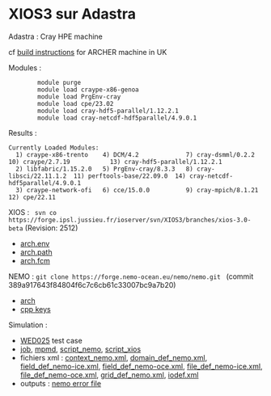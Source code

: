 # XIOS3 sur Adastra

Adastra : Cray HPE machine 

cf [build instructions](https://github.com/hpc-uk/build-instructions/tree/main/apps/NEMO) for ARCHER machine in UK

Modules : 
```
        module purge
        module load craype-x86-genoa
        module load PrgEnv-cray
        module load cpe/23.02
        module load cray-hdf5-parallel/1.12.2.1
        module load cray-netcdf-hdf5parallel/4.9.0.1
```

Results :
```
Currently Loaded Modules:
  1) craype-x86-trento    4) DCM/4.2             7) cray-dsmml/0.2.2       10) craype/2.7.19           13) cray-hdf5-parallel/1.12.2.1
  2) libfabric/1.15.2.0   5) PrgEnv-cray/8.3.3   8) cray-libsci/22.11.1.2  11) perftools-base/22.09.0  14) cray-netcdf-hdf5parallel/4.9.0.1
  3) craype-network-ofi   6) cce/15.0.0          9) cray-mpich/8.1.21      12) cpe/22.11
```

XIOS : ``` svn co https://forge.ipsl.jussieu.fr/ioserver/svn/XIOS3/branches/xios-3.0-beta``` (Revision: 2512)
  - [arch.env](arch-Adastra_Cray.env)
  - [arch.path](arch-Adastra_Cray.path)
  - [arch.fcm](arch-Adastra_Cray.fcm)

NEMO : ```git clone https://forge.nemo-ocean.eu/nemo/nemo.git ``` (commit 389a917643f84804f6c7c6cb61c33007bc9a7b20)
  - [arch](arch-Adastra_Cray_xios3.fcm)
  - [cpp keys](cpp_WED025_TEST.fcm)

Simulation :
 - [WED025](https://zenodo.org/record/6817000#.Y065iOxBztE) test case 
 - [job](job_launch_NEMO.ksh), [mpmd](mpmd.conf), [script_nemo](exec_nemo.sh), [script_xios](exec_xios.sh)
 - fichiers xml : [context_nemo.xml](context_nemo.xml), [domain_def_nemo.xml](domain_def_nemo.xml), [field_def_nemo-ice.xml](field_def_nemo-ice.xml), [field_def_nemo-oce.xml](field_def_nemo-oce.xml), [file_def_nemo-ice.xml](file_def_nemo-ice.xml), [file_def_nemo-oce.xml](file_def_nemo-oce.xml), [grid_def_nemo.xml](grid_def_nemo.xml), [iodef.xml](iodef.xml)
 - outputs : [nemo error file](nemo_.err)

